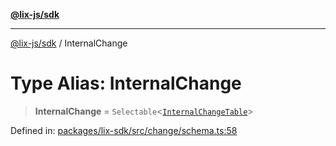 [**@lix-js/sdk**](../README.md)

***

[@lix-js/sdk](../README.md) / InternalChange

# Type Alias: InternalChange

> **InternalChange** = `Selectable`\<[`InternalChangeTable`](InternalChangeTable.md)\>

Defined in: [packages/lix-sdk/src/change/schema.ts:58](https://github.com/opral/monorepo/blob/fb8153a2c5d4710eaaabf056fe653be88060a185/packages/lix-sdk/src/change/schema.ts#L58)
